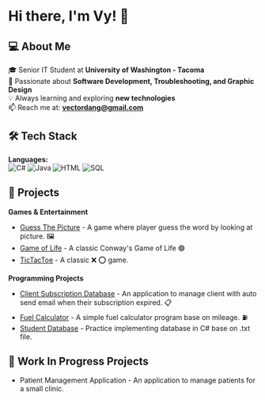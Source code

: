 # Hi there, I'm Vy! 👋

## 💻 About Me
🎓 Senior IT Student at **University of Washington - Tacoma**  
🚀 Passionate about **Software Development, Troubleshooting, and Graphic Design**  
💡 Always learning and exploring **new technologies**  
📫 Reach me at: **vectordang@gmail.com**  

## 🛠 Tech Stack
**Languages:**  
![C#](https://img.shields.io/badge/C%23-239120?style=for-the-badge&logo=c-sharp&logoColor=white)
![Java](https://img.shields.io/badge/Java-ED8B00?style=for-the-badge&logo=java&logoColor=white)
![HTML](https://img.shields.io/badge/HTML5-E34F26?style=for-the-badge&logo=html5&logoColor=white)
![SQL](https://img.shields.io/badge/SQL-4479A1?style=for-the-badge&logo=postgresql&logoColor=white)

## 📌 Projects
**Games & Entertainment** 
* [Guess The Picture](https://github.com/vextorz/Guess-Picture-Name) - A game where player guess the word by looking at picture. 🖼
* [Game of Life](https://github.com/vextorz/Game-of-Life) - A classic Conway's Game of Life 🟢
* [TicTacToe](https://github.com/vextorz/TicTacToe) - A classic ❌ ⭕ game.

**Programming Projects** 
* [Client Subscription Database](https://github.com/vextorz/ClientDatabase) - An application to manage client with auto send email when their subscription expired. 📋
* [Fuel Calculator](https://github.com/vextorz/Mileage-Fuel-Calculator) - A simple fuel calculator program base on mileage. ⛽
* [Student Database](https://github.com/vextorz/StudentDbApp) - Practice implementing database in C# base on .txt file.

## 🔧 Work In Progress Projects
* Patient Management Application - An application to manage patients for a small clinic. 
